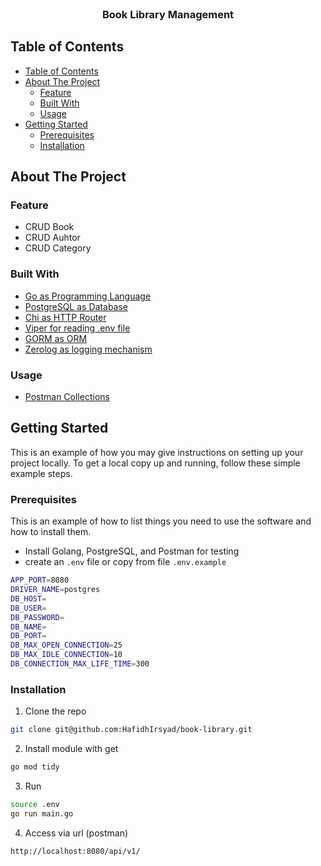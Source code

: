 <!-- PROJECT LOGO -->
<br />
<p align="center">

<h3 align="center">Book Library Management</h3>
</p>



<!-- TABLE OF CONTENTS -->
## Table of Contents

- [Table of Contents](#table-of-contents)
- [About The Project](#about-the-project)
	- [Feature](#feature)
	- [Built With](#built-with)
	- [Usage](#usage)
- [Getting Started](#getting-started)
	- [Prerequisites](#prerequisites)
	- [Installation](#installation)


<!-- ABOUT THE PROJECT -->
## About The Project

### Feature

* CRUD Book
* CRUD Auhtor
* CRUD Category

### Built With

* [Go as Programming Language](https://golang.org/)
* [PostgreSQL as Database](https://www.postgresql.org/)
* [Chi as HTTP Router](https://go-chi.io/#/README)
* [Viper for reading .env file](https://github.com/spf13/viper)
* [GORM as ORM](https://gorm.io/)
* [Zerolog as logging mechanism](https://github.com/rs/zerolog?tab=readme-ov-file)

### Usage
* [Postman Collections](https://drive.google.com/file/d/1kaatYll4cOrl6Y5FcbKalam9nxln8_cv/view?usp=sharing)

<!-- GETTING STARTED -->
## Getting Started

This is an example of how you may give instructions on setting up your project locally.
To get a local copy up and running, follow these simple example steps.

### Prerequisites

This is an example of how to list things you need to use the software and how to install them.
* Install Golang, PostgreSQL, and Postman for testing
* create an `.env` file or copy from file `.env.example`

```bash
APP_PORT=8080
DRIVER_NAME=postgres
DB_HOST=
DB_USER=
DB_PASSWORD=
DB_NAME=
DB_PORT=
DB_MAX_OPEN_CONNECTION=25
DB_MAX_IDLE_CONNECTION=10
DB_CONNECTION_MAX_LIFE_TIME=300
```

### Installation

1. Clone the repo
```sh
git clone git@github.com:HafidhIrsyad/book-library.git
```
2. Install module with get
```sh
go mod tidy
```
3. Run
```sh
source .env
go run main.go
```
4. Access via url (postman)
```JS
http://localhost:8080/api/v1/
```
